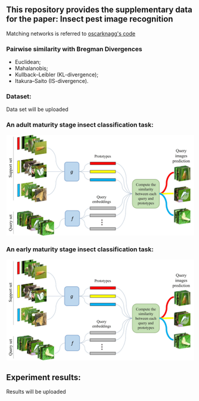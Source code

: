## This repository provides the supplementary data for the paper: Insect pest image recognition

Matching networks is referred to [oscarknagg's code](https://github.com/oscarknagg/few-shot)

### Pairwise similarity with Bregman Divergences

- Euclidean;
- Mahalanobis;
- Kullback–Leibler (KL-divergence);
- Itakura–Saito (IS-divergence).

### Dataset:
Data set will be uploaded

### An adult maturity stage insect classification task:

![Episode](/Figures/task_example_adult.jpg)

### An early maturity stage insect classification task:

![Episode](/Figures/task_example_adult.jpg)

## Experiment results:

Results will be uploaded

